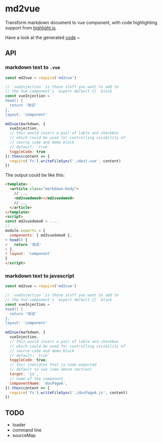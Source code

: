 # md2vue

Transform markdown document to vue component, with code highlighting support from [highlight.js](https://github.com/isagalaev/highlight.js).

Have a look at the generated [code](https://angusfu.github.io/md2vue/) ~

## API

### markdown text to `.vue` 

```javascript
const md2vue = require('md2vue')

// `vueInjection` is those stuff you want to add to
// the Vue component's `export default {}` block
const vueInjection = `
head() {
  return '测试'
},
layout: 'component'
`
md2vue(markdown, {
  vueInjection,
  // this would insert a pair of lable and checkbox
  // which could be used for controlling visibility of
  // source code and demo block
  // default: `true`
  toggleCode: true
}).then(content => {
  require('fs').writeFileSync('./dest.vue', content)
})
```

The output could be like this:

```html
<template>
  <article class="markdown-body">
    // ...
    <md2vuedemo0></md2vuedemo0>
    // ...
  </article>
</template>
<script>
const md2vuedemo0 = .... 
// ...
module.exports = {
  components: { md2vuedemo0 },
+ head() {
+   return '测试'
+ },
+ layout: 'component'
}
</script>
```

### markdown text to javascript

```javascript
const md2vue = require('md2vue')

// `vueInjection` is those stuff you want to add to
// the Vue component's `export default {}` block
const vueInjection = `
head() {
  return '测试'
},
layout: 'component'
`
md2vue(markdown, {
  vueInjection,
  // this would insert a pair of lable and checkbox
  // which could be used for controlling visibility of
  // source code and demo block
  // default: `true`
  toggleCode: true,
  // this indicates that js code expected
  // default to vue (see above section)
  target: 'js',
  // name of the component
  componentName: 'docPageA',
}).then(content => {
  require('fs').writeFileSync('./docPageA.js', content)
})
```

## TODO

- loader
- command line
- sourceMap
